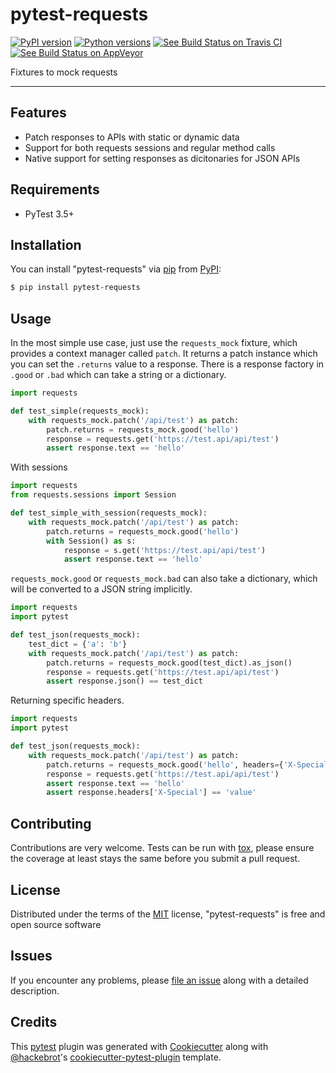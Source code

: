 # pytest-requests

[![PyPI version](https://img.shields.io/pypi/v/pytest-requests.svg)](https://pypi.org/project/pytest-requests) [![Python versions](https://img.shields.io/pypi/pyversions/pytest-requests.svg)](https://pypi.org/project/pytest-requests) [![See Build Status on Travis CI](https://travis-ci.org/okken/pytest-requests.svg?branch=master)](https://travis-ci.org/okken/pytest-requests) [![See Build Status on AppVeyor](https://ci.appveyor.com/api/projects/status/github/okken/pytest-requests?branch=master)](https://ci.appveyor.com/project/okken/pytest-requests/branch/master)

Fixtures to mock requests

------------------------------------------------------------------------

## Features

- Patch responses to APIs with static or dynamic data
- Support for both requests sessions and regular method calls
- Native support for setting responses as dicitonaries for JSON APIs

## Requirements

- PyTest 3.5+

## Installation

You can install \"pytest-requests\" via
[pip](https://pypi.org/project/pip/) from
[PyPI](https://pypi.org/project):

```bash
$ pip install pytest-requests
```

## Usage

In the most simple use case, just use the `requests_mock` fixture, which provides
a context manager called `patch`. It returns a patch instance which you can set the `.returns` value to a response. There is a response factory in `.good` or `.bad` which can take a string or a dictionary.

```python
import requests

def test_simple(requests_mock):
    with requests_mock.patch('/api/test') as patch:
        patch.returns = requests_mock.good('hello')
        response = requests.get('https://test.api/api/test')
        assert response.text == 'hello'
```

With sessions

```python
import requests
from requests.sessions import Session

def test_simple_with_session(requests_mock):
    with requests_mock.patch('/api/test') as patch:
        patch.returns = requests_mock.good('hello')
        with Session() as s:
            response = s.get('https://test.api/api/test')
            assert response.text == 'hello'
```

`requests_mock.good` or `requests_mock.bad` can also take a dictionary, which will be converted to a JSON string implicitly.

```python
import requests
import pytest

def test_json(requests_mock):
    test_dict = {'a': 'b'}
    with requests_mock.patch('/api/test') as patch:
        patch.returns = requests_mock.good(test_dict).as_json()
        response = requests.get('https://test.api/api/test')
        assert response.json() == test_dict
```

Returning specific headers.

```python
import requests
import pytest

def test_json(requests_mock):
    with requests_mock.patch('/api/test') as patch:
        patch.returns = requests_mock.good('hello', headers={'X-Special': 'value'})
        response = requests.get('https://test.api/api/test')
        assert response.text == 'hello'
        assert response.headers['X-Special'] == 'value'
```

## Contributing

Contributions are very welcome. Tests can be run with
[tox](https://tox.readthedocs.io/en/latest/), please ensure the coverage
at least stays the same before you submit a pull request.

## License

Distributed under the terms of the
[MIT](http://opensource.org/licenses/MIT) license, \"pytest-requests\"
is free and open source software

## Issues

If you encounter any problems, please [file an
issue](https://github.com/okken/pytest-requests/issues) along with a
detailed description.

## Credits

This [pytest](https://github.com/pytest-dev/pytest) plugin was generated
with [Cookiecutter](https://github.com/audreyr/cookiecutter) along with
[\@hackebrot](https://github.com/hackebrot)\'s
[cookiecutter-pytest-plugin](https://github.com/pytest-dev/cookiecutter-pytest-plugin)
template.
